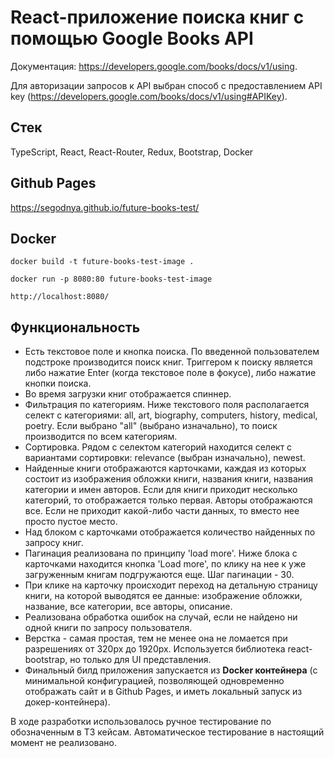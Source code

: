 # React-приложение поиска книг с помощью Google Books API

Документация: https://developers.google.com/books/docs/v1/using.

Для авторизации запросов к API выбран способ с предоставлением API key (https://developers.google.com/books/docs/v1/using#APIKey).

## Стек

TypeScript, React, React-Router, Redux, Bootstrap, Docker

## Github Pages

https://segodnya.github.io/future-books-test/

## Docker

`docker build -t future-books-test-image . `

`docker run -p 8080:80 future-books-test-image`

`http://localhost:8080/`

## Функциональность

- Есть текстовое поле и кнопка поиска. По введенной пользователем подстроке производится поиск книг. Триггером к поиску является либо нажатие Enter (когда текстовое поле в фокусе), либо нажатие кнопки поиска.
- Во время загрузки книг отображается спиннер.
- Фильтрация по категориям. Ниже текстового поля располагается селект с категориями: all, art, biography, computers, history, medical, poetry. Если выбрано "all" (выбрано изначально), то поиск производится по всем категориям.
- Сортировка. Рядом с селектом категорий находится селект с вариантами сортировки: relevance (выбран изначально), newest.
- Найденные книги отображаются карточками, каждая из которых состоит из изображения обложки книги, названия книги, названия категории и имен авторов. Если для книги приходит несколько категорий, то отображается только первая. Авторы отображаются все. Если не приходит какой-либо части данных, то вместо нее просто пустое место.
- Над блоком с карточками отображается количество найденных по запросу книг.
- Пагинация реализована по принципу 'load more'. Ниже блока с карточками находится кнопка 'Load more', по клику на нее к уже загруженным книгам подгружаются еще. Шаг пагинации - 30.
- При клике на карточку происходит переход на детальную страницу книги, на которой выводятся ее данные: изображение обложки, название, все категории, все авторы, описание.
- Реализована обработка ошибок на случай, если не найдено ни одной книги по запросу пользователя.
- Верстка - самая простая, тем не менее она не ломается при разрешениях от 320px до 1920px. Используется библиотека react-bootstrap, но только для UI представления.
- Финальный билд приложения запускается из **Docker контейнера** (с минимальной конфигурацией, позволяющей одновременно отображать сайт и в Github Pages, и иметь локальный запуск из докер-контейнера).

В ходе разработки использовалось ручное тестирование по обозначенным в ТЗ кейсам. Автоматическое тестирование в настоящий момент не реализовано.
